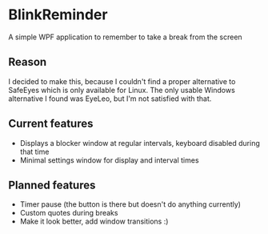 # BlinkReminder
A simple WPF application to remember to take a break from the screen

## Reason
I decided to make this, because I couldn't find a proper alternative to SafeEyes which is only available for Linux. The only usable Windows alternative I found was EyeLeo, but I'm not satisfied with that.

## Current features
* Displays a blocker window at regular intervals, keyboard disabled during that time
* Minimal settings window for display and interval times

## Planned features
* Timer pause (the button is there but doesn't do anything currently)
* Custom quotes during breaks
* Make it look better, add window transitions :)
